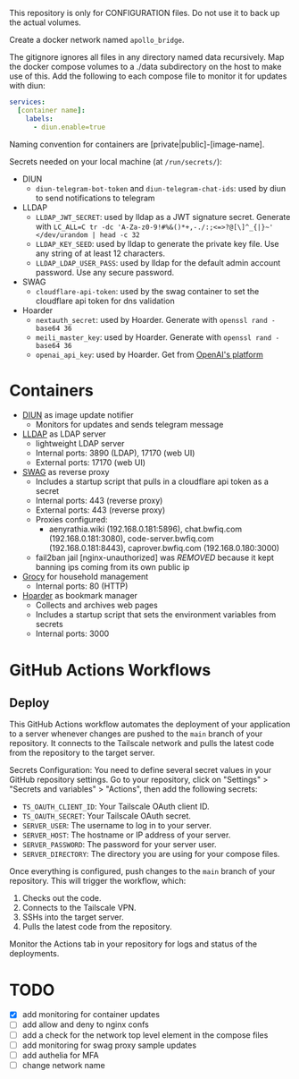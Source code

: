 This repository is only for CONFIGURATION files. Do not use it to back up the actual volumes.

Create a docker network named `apollo_bridge`.

The gitignore ignores all files in any directory named data recursively.
Map the docker compose volumes to a ./data subdirectory on the host to make use of this.
Add the following to each compose file to monitor it for updates with diun:

```yml
services:
  [container name]:
    labels:
      - diun.enable=true
```

Naming convention for containers are [private|public]-[image-name].

Secrets needed on your local machine (at `/run/secrets/`):

- DIUN
  - `diun-telegram-bot-token` and `diun-telegram-chat-ids`: used by diun to send notifications to telegram
- LLDAP
  - `LLDAP_JWT_SECRET`: used by lldap as a JWT signature secret. Generate with `LC_ALL=C tr -dc 'A-Za-z0-9!#%&()*+,-./:;<=>?@[\]^_{|}~' </dev/urandom | head -c 32`
  - `LLDAP_KEY_SEED`: used by lldap to generate the private key file. Use any string of at least 12 characters.
  - `LLDAP_LDAP_USER_PASS`: used by lldap for the default admin account password. Use any secure password.
- SWAG
  - `cloudflare-api-token`: used by the swag container to set the cloudflare api token for dns validation
- Hoarder
  - `nextauth_secret`: used by Hoarder. Generate with `openssl rand -base64 36`
  - `meili_master_key`: used by Hoarder. Generate with `openssl rand -base64 36`
  - `openai_api_key`: used by Hoarder. Get from [OpenAI's platform](https://platform.openai.com/settings/organization/api-keys)

# Containers

- [DIUN](https://github.com/crazy-max/diun) as image update notifier
  - Monitors for updates and sends telegram message
- [LLDAP](https://github.com/lldap/lldap) as LDAP server
  - lightweight LDAP server
  - Internal ports: 3890 (LDAP), 17170 (web UI)
  - External ports: 17170 (web UI)
- [SWAG](https://github.com/linuxserver/docker-swag) as reverse proxy
  - Includes a startup script that pulls in a cloudflare api token as a secret
  - Internal ports: 443 (reverse proxy)
  - External ports: 443 (reverse proxy)
  - Proxies configured:
    - aenyrathia.wiki (192.168.0.181:5896), chat.bwfiq.com (192.168.0.181:3080), code-server.bwfiq.com (192.168.0.181:8443), caprover.bwfiq.com (192.168.0.180:3000)
  - fail2ban jail [nginx-unauthorized] was _REMOVED_ because it kept banning ips coming from its own public ip
- [Grocy](https://github.com/grocy/grocy) for household management
  - Internal ports: 80 (HTTP)
- [Hoarder](https://github.com/hoarder-app/hoarder) as bookmark manager
  - Collects and archives web pages
  - Includes a startup script that sets the environment variables from secrets
  - Internal ports: 3000

# GitHub Actions Workflows

## Deploy

This GitHub Actions workflow automates the deployment of your application to a server whenever changes are pushed to the `main` branch of your repository. It connects to the Tailscale network and pulls the latest code from the repository to the target server.

Secrets Configuration:
You need to define several secret values in your GitHub repository settings. Go to your repository, click on "Settings" > "Secrets and variables" > "Actions", then add the following secrets:

- `TS_OAUTH_CLIENT_ID`: Your Tailscale OAuth client ID.
- `TS_OAUTH_SECRET`: Your Tailscale OAuth secret.
- `SERVER_USER`: The username to log in to your server.
- `SERVER_HOST`: The hostname or IP address of your server.
- `SERVER_PASSWORD`: The password for your server user.
- `SERVER_DIRECTORY`: The directory you are using for your compose files.

Once everything is configured, push changes to the `main` branch of your repository. This will trigger the workflow, which:

1. Checks out the code.
2. Connects to the Tailscale VPN.
3. SSHs into the target server.
4. Pulls the latest code from the repository.

Monitor the Actions tab in your repository for logs and status of the deployments.

# TODO

- [x] add monitoring for container updates
- [ ] add allow and deny to nginx confs
- [ ] add a check for the network top level element in the compose files
- [ ] add monitoring for swag proxy sample updates
- [ ] add authelia for MFA
- [ ] change network name
